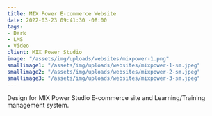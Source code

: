 ```yaml
---
title: MIX Power E-commerce Website
date: 2022-03-23 09:41:30 -08:00
tags:
- Dark
- LMS
- Video
client: MIX Power Studio
image: "/assets/img/uploads/websites/mixpower-1.png"
smallimage1: "/assets/img/uploads/websites/mixpower-1-sm.jpeg"
smallimage2: "/assets/img/uploads/websites/mixpower-2-sm.jpeg"
smallimage3: "/assets/img/uploads/websites/mixpower-3-sm.jpeg"
---
```


Design for MIX Power Studio E-commerce site and Learning/Training management system.
